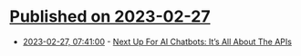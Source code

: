 # [Published on 2023-02-27](index.md)

* [2023-02-27, 07:41:00](https://soylentnews.org/article.pl?sid=23/02/26/0732238&from=rss) - [Next Up For AI Chatbots: It’s All About The APIs](https://soylentnews.org/article.pl?sid=23/02/26/0732238&from=rss)
